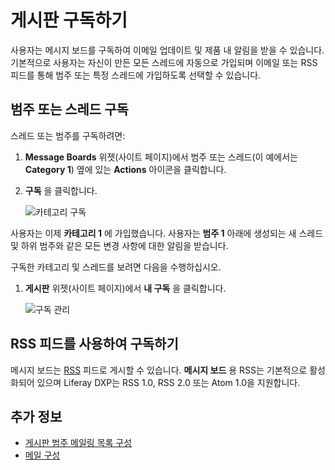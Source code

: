 # 게시판 구독하기

사용자는 메시지 보드를 구독하여 이메일 업데이트 및 제품 내 알림을 받을 수 있습니다. 기본적으로 사용자는 자신이 만든 모든 스레드에 자동으로 가입되며 이메일 또는 RSS 피드를 통해 범주 또는 특정 스레드에 가입하도록 선택할 수 있습니다.

## 범주 또는 스레드 구독

스레드 또는 범주를 구독하려면:

1. **Message Boards** 위젯(사이트 페이지)에서 범주 또는 스레드(이 예에서는 **Category 1**) 옆에 있는 **Actions** 아이콘을 클릭합니다.
1. **구독** 을 클릭합니다.

    ![카테고리 구독](./subscribing-to-a-message-board/images/01.png)

사용자는 이제 **카테고리 1** 에 가입했습니다. 사용자는 **범주 1** 아래에 생성되는 새 스레드 및 하위 범주와 같은 모든 변경 사항에 대한 알림을 받습니다.

구독한 카테고리 및 스레드를 보려면 다음을 수행하십시오.

1. **게시판** 위젯(사이트 페이지)에서 **내 구독** 을 클릭합니다.

    ![구독 관리](./subscribing-to-a-message-board/images/03.png)

## RSS 피드를 사용하여 구독하기

메시지 보드는 [RSS](https://en.wikipedia.org/wiki/RSS) 피드로 게시할 수 있습니다. **메시지 보드** 용 RSS는 기본적으로 활성화되어 있으며 Liferay DXP는 RSS 1.0, RSS 2.0 또는 Atom 1.0을 지원합니다.

## 추가 정보

* [게시판 범주 메일링 목록 구성](./configuring-a-message-boards-category-mailing-list.md)
* [메일 구성](../../../installation-and-upgrades/setting-up-liferay/configuring-mail.md)
